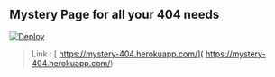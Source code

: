 ## Mystery Page for all your 404 needs

[![Deploy](https://www.herokucdn.com/deploy/button.svg)](https://heroku.com/deploy)

>Link : [  https://mystery-404.herokuapp.com/](  https://mystery-404.herokuapp.com/)

